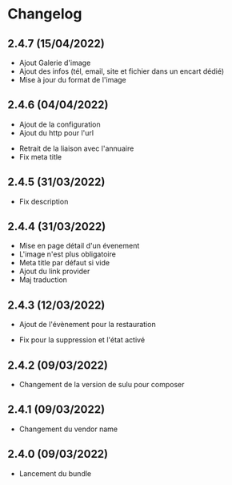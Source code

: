 # Changelog

## 2.4.7 (15/04/2022)

+ Ajout Galerie d'image
+ Ajout des infos (tél, email, site et fichier dans un encart dédié)
+ Mise à jour du format de l'image

## 2.4.6 (04/04/2022)

+ Ajout de la configuration
+ Ajout du http pour l'url
- Retrait de la liaison avec l'annuaire
- Fix meta title

## 2.4.5 (31/03/2022)

- Fix description

## 2.4.4 (31/03/2022)

+ Mise en page détail d'un évenement
+ L'image n'est plus obligatoire
+ Meta title par défaut si vide
+ Ajout du link provider
+ Maj traduction

## 2.4.3 (12/03/2022)

+ Ajout de l'évènement pour la restauration
- Fix pour la suppression et l'état activé

## 2.4.2 (09/03/2022)

- Changement de la version de sulu pour composer

## 2.4.1 (09/03/2022)

- Changement du vendor name

## 2.4.0 (09/03/2022)

+ Lancement du bundle
